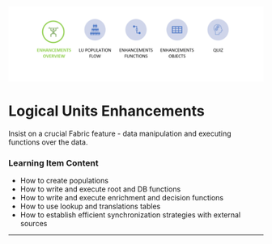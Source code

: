 ![](/academy/Training_Level_1/05_LU_Enhancements/images/EnhancementOverviewState.PNG)


# Logical Units Enhancements

Insist on a crucial Fabric feature - data manipulation and executing functions over the data. 

 

### Learning Item Content

- How to create populations
- How to write and execute root and DB functions 
- How to write and execute enrichment and decision functions
- How to use lookup and translations tables
- How to establish efficient synchronization strategies with external sources

 

------
